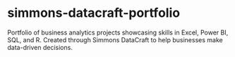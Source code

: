 # simmons-datacraft-portfolio
Portfolio of business analytics projects showcasing skills in Excel, Power BI, SQL, and R. Created through Simmons DataCraft to help businesses make data-driven decisions.
